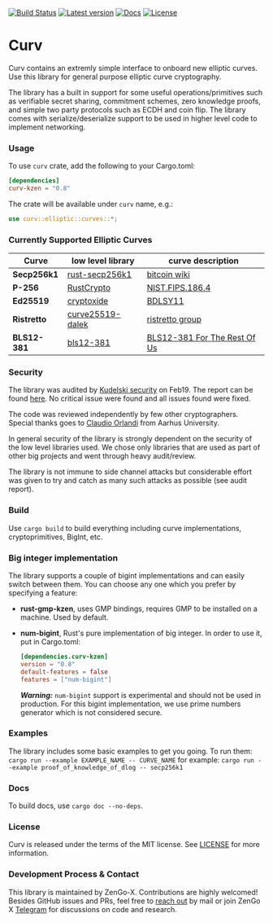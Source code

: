 [![Build Status](https://travis-ci.com/ZenGo-X/curv.svg?branch=master)](https://travis-ci.com/ZenGo-X/curv)
[![Latest version](https://img.shields.io/crates/v/curv-kzen.svg)](https://crates.io/crates/curv-kzen)
[![Docs](https://docs.rs/curv-kzen/badge.svg)](https://docs.rs/curv-kzen)
[![License](https://img.shields.io/crates/l/curv-kzen)](LICENSE)

Curv
=====================================
Curv contains an extremly simple interface to onboard new elliptic curves. 
Use this library for general purpose elliptic curve cryptography. 

The library has a built in support for some useful operations/primitives such as verifiable secret sharing, commitment 
schemes, zero knowledge proofs, and simple two party protocols such as ECDH and coin flip. The library comes with 
serialize/deserialize support to be used in higher level code to implement networking. 

### Usage

To use `curv` crate, add the following to your Cargo.toml:
```toml
[dependencies]
curv-kzen = "0.8"
```

The crate will be available under `curv` name, e.g.:
```rust
use curv::elliptic::curves::*;
```

### Currently Supported Elliptic Curves  

|        Curve         |   low level library    |    curve description       |     
|-------------------------------|------------------------|------------------------|
|    **Secp256k1**    |        [rust-secp256k1](https://github.com/rust-bitcoin/rust-secp256k1)            |      [bitcoin wiki](https://en.bitcoin.it/wiki/Secp256k1)           |     
|    **P-256**    |        [RustCrypto](https://crates.io/crates/p256)            |      [NIST.FIPS.186.4](https://nvlpubs.nist.gov/nistpubs/FIPS/NIST.FIPS.186-4.pdf)           |     
|    **Ed25519**    |        [cryptoxide](https://github.com/typed-io/cryptoxide/blob/master/src/curve25519.rs)            |      [BDLSY11](https://ed25519.cr.yp.to/ed25519-20110926.pdf)           |      
|    **Ristretto**    |        [curve25519-dalek](https://github.com/dalek-cryptography/curve25519-dalek)            |     [ristretto group](https://ristretto.group/)           |      
|    **BLS12-381**    |        [bls12-381](https://crates.io/crates/bls12_381)            |     [BLS12-381 For The Rest Of Us](https://hackmd.io/@benjaminion/bls12-381)           |     

### Security  
The library was audited by [Kudelski security](https://www.kudelskisecurity.com/) on Feb19. The report can be found 
[here](https://github.com/KZen-networks/curv/tree/master/audit). No critical issue were found and all issues found 
were fixed.

The code was reviewed independently by few other cryptographers. Special thanks goes to [Claudio Orlandi](http://cs.au.dk/~orlandi/) 
from Aarhus University. 

In general security of the library is strongly dependent on the security of the low level libraries used. We chose only 
libraries that are used as part of other big projects and went through heavy audit/review. 

The library is not immune to side channel attacks but considerable effort was given to try and catch as many such 
attacks as possible (see audit report). 

### Build
Use `cargo build` to build everything including curve implementations, cryptoprimitives, BigInt, etc.

### Big integer implementation
The library supports a couple of bigint implementations and can easily switch between them.
You can choose any one which you prefer by specifying a feature:
* **rust-gmp-kzen**, uses GMP bindings, requires GMP to be installed on a machine. Used by default.
* **num-bigint**, Rust's pure implementation of big integer. In order to use it, put in Cargo.toml:
  ```toml
  [dependencies.curv-kzen]
  version = "0.8"
  default-features = false
  features = ["num-bigint"]
  ```
  
  **_Warning:_** `num-bigint` support is experimental and should not be used in production. For this
  bigint implementation, we use prime numbers generator which is not considered secure.

### Examples
The library includes some basic examples to get you going. To run them: 
`cargo run --example EXAMPLE_NAME -- CURVE_NAME`
for example: `cargo run --example proof_of_knowledge_of_dlog -- secp256k1`

### Docs 
To build docs, use `cargo doc --no-deps`.

### License
Curv is released under the terms of the MIT license. See [LICENSE](LICENSE) for more information.


### Development Process & Contact
This library is maintained by ZenGo-X. Contributions are highly welcomed! Besides GitHub issues and PRs, feel free to [reach out](mailto:github@kzencorp.com) by mail or join ZenGo X [Telegram](https://t.me/joinchat/ET1mddGXRoyCxZ-7) for discussions on code and research. 

